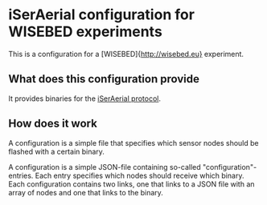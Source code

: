 iSerAerial configuration for WISEBED experiments
==============
This is a configuration for a [WISEBED]{http://wisebed.eu} experiment. 

What does this configuration provide
-------------
It provides binaries for the 
[iSerAerial protocol](https://github.com/itm/netty-handlerstack/wiki/ISerAerial-Protocol-Decoder-Encoder).

How does it work
-------------
A configuration is a simple file that specifies which sensor nodes should be flashed with a certain binary.

A configuration is a simple JSON-file containing so-called "configuration"-entries. Each entry specifies which 
nodes should receive which binary. Each configuration contains two links, one that links to a JSON file with an
array of nodes and one that links to the binary.


